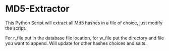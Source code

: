 # MD5-Extractor
This Python Script will extract all Md5 hashes in a file of choice, just modify the script.


For r_file put in the database file location, for w_file put the directory and file you want to append.
Will update for other hashes choices and salts.
